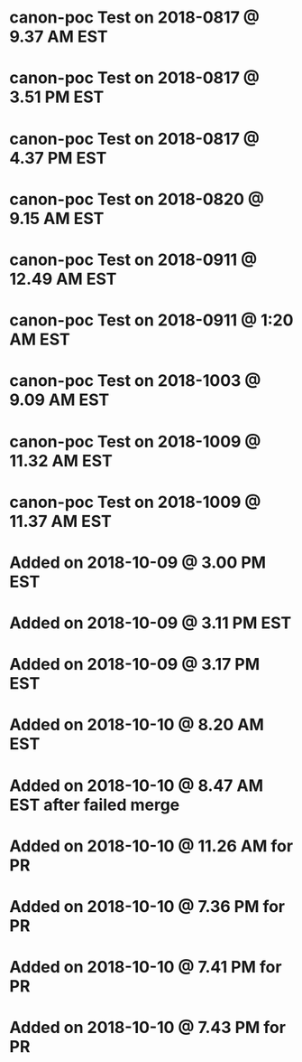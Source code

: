 # canon-poc Test on 2018-0817 @  9.37 AM EST
# canon-poc Test on 2018-0817 @  3.51 PM EST
# canon-poc Test on 2018-0817 @  4.37 PM EST
# canon-poc Test on 2018-0820 @  9.15 AM EST
# canon-poc Test on 2018-0911 @ 12.49 AM EST
# canon-poc Test on 2018-0911 @   1:20 AM EST
# canon-poc Test on 2018-1003 @ 9.09 AM EST
# canon-poc Test on 2018-1009 @ 11.32 AM EST
# canon-poc Test on 2018-1009 @ 11.37 AM EST
# Added on 2018-10-09 @ 3.00 PM EST
# Added on 2018-10-09 @ 3.11 PM EST
# Added on 2018-10-09 @ 3.17 PM EST
# Added on 2018-10-10 @ 8.20 AM EST
# Added on 2018-10-10 @ 8.47 AM EST after failed merge 
# Added on 2018-10-10 @ 11.26 AM for PR
# Added on 2018-10-10 @ 7.36 PM for PR
# Added on 2018-10-10 @ 7.41 PM for PR
# Added on 2018-10-10 @ 7.43 PM for PR
